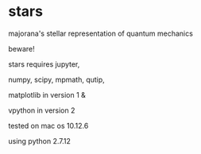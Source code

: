 # stars
majorana's stellar representation
of quantum mechanics


beware!

stars requires jupyter,

numpy, scipy, mpmath, qutip,

matplotlib in version 1 &

vpython in version 2

tested on mac os 10.12.6

using python 2.7.12

